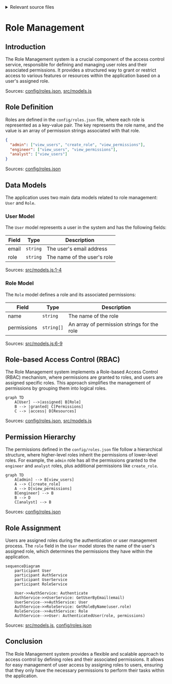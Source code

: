 <details>
<summary>Relevant source files</summary>

The following files were used as context for generating this wiki page:

- [config/roles.json](https://github.com/aanickode/access-control-service/blob/main/config/roles.json)
- [src/models.js](https://github.com/aanickode/access-control-service/blob/main/src/models.js)
</details>

# Role Management

## Introduction

The Role Management system is a crucial component of the access control service, responsible for defining and managing user roles and their associated permissions. It provides a structured way to grant or restrict access to various features or resources within the application based on a user's assigned role.

Sources: [config/roles.json](), [src/models.js]()

## Role Definition

Roles are defined in the `config/roles.json` file, where each role is represented as a key-value pair. The key represents the role name, and the value is an array of permission strings associated with that role.

```json
{
  "admin": ["view_users", "create_role", "view_permissions"],
  "engineer": ["view_users", "view_permissions"],
  "analyst": ["view_users"]
}
```

Sources: [config/roles.json]()

## Data Models

The application uses two main data models related to role management: `User` and `Role`.

### User Model

The `User` model represents a user in the system and has the following fields:

| Field | Type     | Description                  |
|-------|----------|-----------------------------|
| email | `string` | The user's email address     |
| role  | `string` | The name of the user's role  |

Sources: [src/models.js:1-4]()

### Role Model

The `Role` model defines a role and its associated permissions:

| Field       | Type       | Description                                |
|-------------|------------|-------------------------------------------|
| name        | `string`   | The name of the role                      |
| permissions | `string[]` | An array of permission strings for the role |

Sources: [src/models.js:6-9]()

## Role-based Access Control (RBAC)

The Role Management system implements a Role-based Access Control (RBAC) mechanism, where permissions are granted to roles, and users are assigned specific roles. This approach simplifies the management of permissions by grouping them into logical roles.

```mermaid
graph TD
    A[User] -->|assigned| B[Role]
    B --> |granted| C[Permissions]
    C --> |access| D[Resources]
```

Sources: [config/roles.json](), [src/models.js]()

## Permission Hierarchy

The permissions defined in the `config/roles.json` file follow a hierarchical structure, where higher-level roles inherit the permissions of lower-level roles. For example, the `admin` role has all the permissions granted to the `engineer` and `analyst` roles, plus additional permissions like `create_role`.

```mermaid
graph TD
    A[admin] --> B[view_users]
    A --> C[create_role]
    A --> D[view_permissions]
    B[engineer] --> B
    B --> D
    C[analyst] --> B
```

Sources: [config/roles.json]()

## Role Assignment

Users are assigned roles during the authentication or user management process. The `role` field in the `User` model stores the name of the user's assigned role, which determines the permissions they have within the application.

```mermaid
sequenceDiagram
    participant User
    participant AuthService
    participant UserService
    participant RoleService

    User->>AuthService: Authenticate
    AuthService->>UserService: GetUserByEmail(email)
    UserService-->>AuthService: User
    AuthService->>RoleService: GetRoleByName(user.role)
    RoleService-->>AuthService: Role
    AuthService-->>User: AuthenticatedUser(role, permissions)
```

Sources: [src/models.js](), [config/roles.json]()

## Conclusion

The Role Management system provides a flexible and scalable approach to access control by defining roles and their associated permissions. It allows for easy management of user access by assigning roles to users, ensuring that they only have the necessary permissions to perform their tasks within the application.